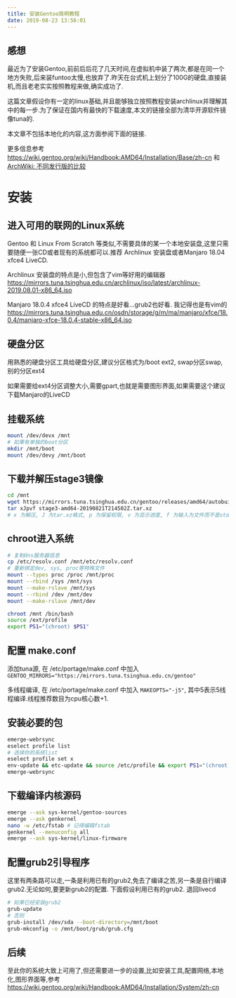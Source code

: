 ```yaml
---
title: 安装Gentoo简明教程
date: 2019-08-23 13:56:01
---
```

## 感想
最近为了安装Gentoo,前前后后花了几天时间,在虚拟机中装了两次,都是在同一个地方失败,后来装funtoo太慢,也放弃了.昨天在台式机上划分了100G的硬盘,直接装机,而且老老实实按照教程来做,确实成功了.

这篇文章假设你有一定的linux基础,并且能够独立按照教程安装archlinux并理解其中的每一步.为了保证在国内有最快的下载速度,本文的链接全部为清华开源软件镜像tuna的.

本文章不包括本地化的内容,这方面参阅下面的链接.

更多信息参考 https://wiki.gentoo.org/wiki/Handbook:AMD64/Installation/Base/zh-cn 和 [ArchWiki: 不同发行版的比较](https://wiki.archlinux.org/index.php/Arch_compared_to_other_distributions_(%E7%AE%80%E4%BD%93%E4%B8%AD%E6%96%87) "ArchWiki: 不同发行版的比较")
# 安装
## 进入可用的联网的Linux系统
Gentoo 和 Linux From Scratch  等类似,不需要具体的某一个本地安装盘,这里只需要随便一张CD或者现有的系统都可以.推荐 Archlinux 安装盘或者Manjaro 18.04 xfce4 LiveCD.

Archlinux 安装盘的特点是小,但包含了vim等好用的编辑器
https://mirrors.tuna.tsinghua.edu.cn/archlinux/iso/latest/archlinux-2019.08.01-x86_64.iso

Manjaro 18.0.4 xfce4 LiveCD 的特点是好看...grub2也好看. 我记得也是有vim的
https://mirrors.tuna.tsinghua.edu.cn/osdn/storage/g/m/ma/manjaro/xfce/18.0.4/manjaro-xfce-18.0.4-stable-x86_64.iso

## 硬盘分区
用熟悉的硬盘分区工具给硬盘分区,建议分区格式为/boot ext2, swap分区swap, 别的分区ext4

如果需要给ext4分区调整大小,需要gpart,也就是需要图形界面,如果需要这个建议下载Manjaro的LiveCD

## 挂载系统
```bash
mount /dev/devx /mnt
# 如果有单独的boot分区
mkdir /mnt/boot
mount /dev/devy /mnt/boot
```

## 下载并解压stage3镜像
```bash
cd /mnt
wget https://mirrors.tuna.tsinghua.edu.cn/gentoo/releases/amd64/autobuilds/current-stage3-amd64/stage3-amd64-20190821T214502Z.tar.xz
tar xJpvf stage3-amd64-20190821T214502Z.tar.xz
# x 为解压, J 为tar.xz格式, p 为保留权限, v 为显示进度, f 为输入为文件而不是stdin
```

## chroot进入系统

```bash
# 复制dns服务器信息
cp /etc/resolv.conf /mnt/etc/resolv.conf
# 重新绑定dev, sys, proc等特殊文件
mount --types proc /proc /mnt/proc
mount --rbind /sys /mnt/sys
mount --make-rslave /mnt/sys
mount --rbind /dev /mnt/dev
mount --make-rslave /mnt/dev

chroot /mnt /bin/bash
source /ext/profile
export PS1="(chroot) $PS1"
```
## 配置 make.conf
添加tuna源, 在 /etc/portage/make.conf 中加入`GENTOO_MIRRORS="https://mirrors.tuna.tsinghua.edu.cn/gentoo"`

多线程编译, 在 /etc/portage/make.conf 中加入
`MAKEOPTS="-j5"`, 其中5表示5线程编译.线程推荐数目为cpu核心数+1.

## 安装必要的包

```bash
emerge-webrsync
eselect profile list
# 选择你的系统list
eselect profile set x
env-update && etc-update && source /etc/profile && export PS1="(chroot) $PS1"
emerge-webrsync
```
## 下载编译内核源码
```bash
emerge --ask sys-kernel/gentoo-sources
emerge --ask genkernel
nano -w /etc/fstab # 记得编辑fstab
genkernel --menuconfig all
emerge --ask sys-kernel/linux-firmware
```
## 配置grub2引导程序
这里有两条路可以走,一条是利用已有的grub2,免去了编译之苦,另一条是自行编译grub2.无论如何,要更新grub2的配置. 下面假设利用已有的grub2. 退回livecd
```bash
# 如果已经安装grub2
grub-update
# 否则 
grub-install /dev/sda --boot-directory=/mnt/boot
grub-mkconfig -o /mnt/boot/grub/grub.cfg
```
## 后续
至此你的系统大致上可用了,但还需要进一步的设置,比如安装工具,配置网络,本地化,图形界面等,参考
https://wiki.gentoo.org/wiki/Handbook:AMD64/Installation/System/zh-cn

